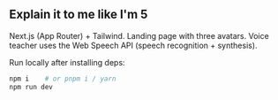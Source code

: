 ## Explain it to me like I'm 5

Next.js (App Router) + Tailwind. Landing page with three avatars. Voice teacher uses the Web Speech API (speech recognition + synthesis).

Run locally after installing deps:

```bash
npm i    # or pnpm i / yarn
npm run dev
```

